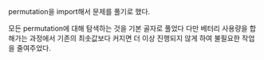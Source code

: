 permutation을 import해서 문제를 풀기로 했다.

모든 permutation에 대해 탐색하는 것을 기본 골자로 풀었다
다만 베터리 사용량을 합해가는 과정에서 기존의 최솟값보다 커지면 더 이상 진행되지 않게 하여 불필요한 작업을 줄여주었다.

